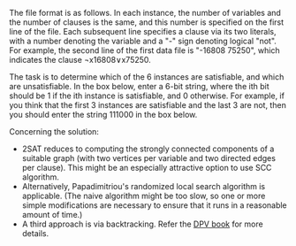 
The file format is as follows. In each instance, the number of variables and the number of clauses is the same, and this number is specified on the first line of the file. Each subsequent line specifies a clause via its two literals, with a number denoting the variable and a "-" sign denoting logical "not". For example, the second line of the first data file is "-16808 75250", which indicates the clause ¬x16808∨x75250.

The task is to determine which of the 6 instances are satisfiable, and which are unsatisfiable. In the box below, enter a 6-bit string, where the ith bit should be 1 if the ith instance is satisfiable, and 0 otherwise. For example, if you think that the first 3 instances are satisfiable and the last 3 are not, then you should enter the string 111000 in the box below.

Concerning the solution:
* 2SAT reduces to computing the strongly connected components of a suitable graph (with two vertices per variable and two directed edges per clause). This might be an especially attractive option to use SCC algorithm.  
* Alternatively, Papadimitriou's randomized local search algorithm is applicable. (The naive algorithm might be too slow, so one or more simple modifications are necessary to ensure that it runs in a reasonable amount of time.)  
* A third approach is via backtracking. Refer the [DPV book](http://www.cs.berkeley.edu/~vazirani/algorithms/chap9.pdf) for more details.
